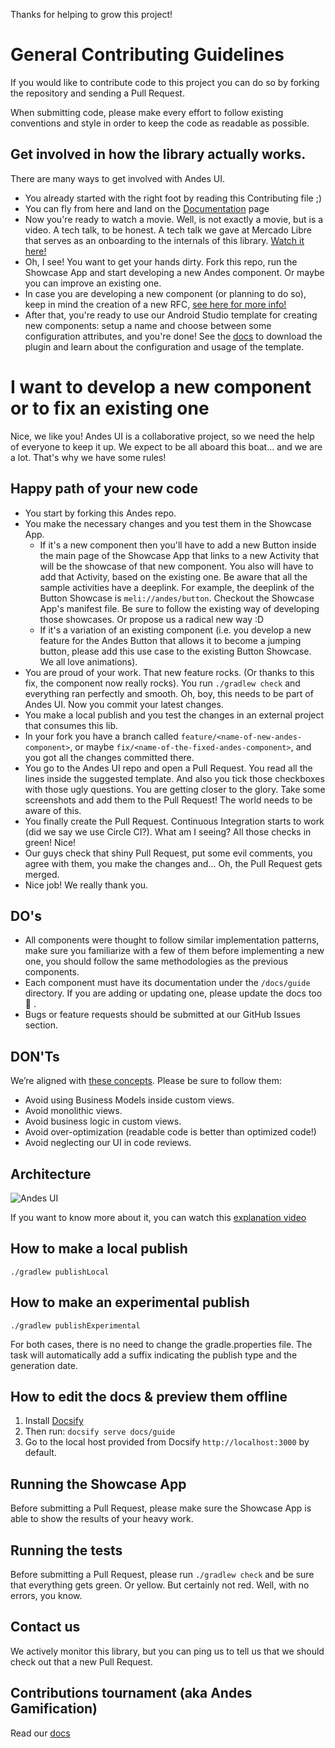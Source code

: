 Thanks for helping to grow this project!

# General Contributing Guidelines
If you would like to contribute code to this project you can do so by forking the repository and sending a Pull Request.

When submitting code, please make every effort to follow existing conventions and style in order to keep the code as readable as possible.

## Get involved in how the library actually works.
There are many ways to get involved with Andes UI.
- You already started with the right foot by reading this Contributing file ;)
- You can fly from here and land on the [Documentation](/docs/guide/README.md) page
- Now you're ready to watch a movie. Well, is not exactly a movie, but is a video. A tech talk, to be honest.
A tech talk we gave at Mercado Libre that serves as an onboarding to the internals of this library. [Watch it here!](https://drive.google.com/open?id=1a8KBwlILW-JOnrO8cEGuQ7CNYSORJg4A)
- Oh, I see! You want to get your hands dirty. Fork this repo, run the Showcase App and start developing a new Andes component. Or maybe you can improve an existing one.
- In case you are developing a new component (or planning to do so), keep in mind the creation of a new RFC, [see here for more info!](/docs/guide/RFC)
- After that, you're ready to use our Android Studio template for creating new components: setup a name and choose between some configuration attributes, and you're done! See the [docs](/docs/guide/template-plugin) to download the plugin and learn about the configuration and usage of the template.

# I want to develop a new component or to fix an existing one
Nice, we like you! Andes UI is a collaborative project, so we need the help of everyone to keep it up.
We expect to be all aboard this boat... and we are a lot. That's why we have some rules!

## Happy path of your new code
- You start by forking this Andes repo.
- You make the necessary changes and you test them in the Showcase App.
    - If it's a new component then you'll have to add a new Button inside the main page of the Showcase App that links to a new Activity that will be the showcase of that new component. You also will have to add that Activity, based on the existing one. Be aware that all the sample activities have a deeplink. For example, the deeplink of the Button Showcase is `meli://andes/button`. Checkout the Showcase App's manifest file. Be sure to follow the existing way of developing those showcases. Or propose us a radical new way :D
    - If it's a variation of an existing component (i.e. you develop a new feature for the Andes Button that allows it to become a jumping button, please add this use case to the existing Button Showcase. We all love animations).
- You are proud of your work. That new feature rocks. (Or thanks to this fix, the component now really rocks). You run `./gradlew check` and everything ran perfectly and smooth. Oh, boy, this needs to be part of Andes UI. Now you commit your latest changes.
- You make a local publish and you test the changes in an external project that consumes this lib.
- In your fork you have a branch called `feature/<name-of-new-andes-component>`, or maybe `fix/<name-of-the-fixed-andes-component>`, and you got all the changes committed there.
- You go to the Andes UI repo and open a Pull Request. You read all the lines inside the suggested template. And also you tick those checkboxes with those ugly questions. You are getting closer to the glory. Take some screenshots and add them to the Pull Request! The world needs to be aware of this.
- You finally create the Pull Request. Continuous Integration starts to work (did we say we use Circle CI?). What am I seeing? All those checks in green! Nice!
- Our guys check that shiny Pull Request, put some evil comments, you agree with them, you make the changes and... Oh, the Pull Request gets merged.
- Nice job! We really thank you.

## DO's
* All components were thought to follow similar implementation patterns, make sure you familiarize with a few of them before implementing a new one, you should follow the same methodologies as the previous components.
* Each component must have its documentation under the `/docs/guide` directory. If you are adding or updating one, please update the docs too 🙏 .
* Bugs or feature requests should be submitted at our GitHub Issues section.

## DON'Ts

We’re aligned with [these concepts](https://proandroiddev.com/how-to-maximize-androids-ui-reusability-5-common-mistakes-cb2571216a9f). Please be sure to follow them:
* Avoid using Business Models inside custom views.
* Avoid monolithic views.
* Avoid business logic in custom views.
* Avoid over-optimization (readable code is better than optimized code!)
* Avoid neglecting our UI in code reviews.

## Architecture

![Andes UI](https://user-images.githubusercontent.com/51792499/72842980-60714700-3c78-11ea-86bd-83281b1f6bcf.png)

If you want to know more about it, you can watch this [explanation video](https://drive.google.com/file/d/1a8KBwlILW-JOnrO8cEGuQ7CNYSORJg4A/view)

## How to make a local publish
``
./gradlew publishLocal
``

## How to make an experimental publish
``
./gradlew publishExperimental
``

For both cases, there is no need to change the gradle.properties file. The task will automatically add a suffix indicating the publish type and the generation date.

## How to edit the docs & preview them offline

1. Install [Docsify](https://docsify.js.org/#/quickstart)
2. Then run: `docsify serve docs/guide`
3. Go to the local host provided from Docsify `http://localhost:3000` by default.

## Running the Showcase App
Before submitting a Pull Request, please make sure the Showcase App is able to show the results of your heavy work.

## Running the tests
Before submitting a Pull Request, please run `./gradlew check` and be sure that everything gets green. Or yellow. But certainly not red. Well, with no errors, you know.

## Contact us
We actively monitor this library, but you can ping us to tell us that we should check out that a new Pull Request.

## Contributions tournament (aka Andes Gamification)
Read our [docs](https://sites.google.com/mercadolibre.com/mobile/arquitectura/libs-utilitarias/andes-ui/andes-gamification)
